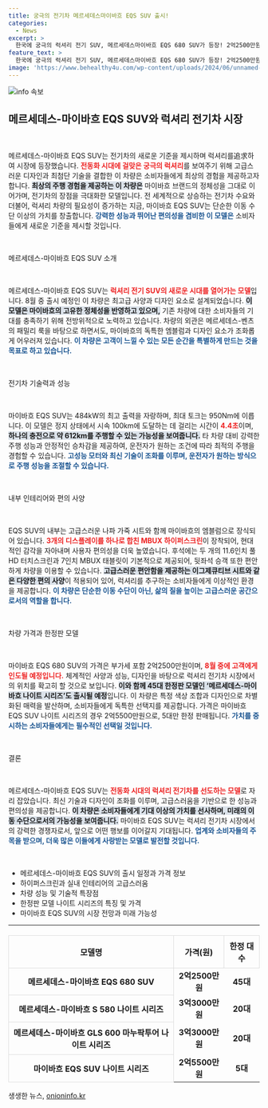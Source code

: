 ```yaml
---
title: 궁극의 전기차 메르세데스마이바흐 EQS SUV 출시!
categories:
  - News
excerpt: >
  한국에 궁극의 럭셔리 전기 SUV, 메르세데스마이바흐 EQS 680 SUV가 등장! 2억2500만원부터 예약 가능하며, 45대 한정의 나이트 시리즈도 공개돼 많은 이들의 관심을 끌고 있다. 클릭하고 자세히 알아보세요!
feature_text: >
  한국에 궁극의 럭셔리 전기 SUV, 메르세데스마이바흐 EQS 680 SUV가 등장! 2억2500만원부터 예약 가능하며, 45대 한정의 나이트 시리즈도 공개돼 많은 이들의 관심을 끌고 있다. 클릭하고 자세히 알아보세요!
image: 'https://www.behealthy4u.com/wp-content/uploads/2024/06/unnamed-file.png'
---
```


<p><img src="https://www.behealthy4u.com/wp-content/uploads/2024/06/unnamed-file.png" alt="info 속보" /></p>

<h2 data-ke-size="size26">메르세데스-마이바흐 EQS SUV와 럭셔리 전기차 시장</h2>

<p data-ke-size="size16">&nbsp;</p>

<p>메르세데스-마이바흐 EQS SUV는 전기차의 새로운 기준을 제시하며 럭셔리를追求하여 시장에 등장했습니다. <b><span style="color: #ee2323;">전동화 시대에 걸맞은 궁극의 럭셔리</span></b>를 보여주기 위해 고급스러운 디자인과 최첨단 기술을 결합한 이 차량은 소비자들에게 최상의 경험을 제공하고자 합니다. <b><span style="background-color: #21538527;">최상의 주행 경험을 제공하는 이 차량은</span></b> 마이바흐 브랜드의 정체성을 그대로 이어가며, 전기차의 장점을 극대화한 모델입니다. 전 세계적으로 상승하는 전기차 수요와 더불어, 럭셔리 차량의 필요성이 증가하는 지금, 마이바흐 EQS SUV는 단순한 이동 수단 이상의 가치를 창출합니다. <b><span style="color: #1a5490;">강력한 성능과 뛰어난 편의성을 겸비한 이 모델은</span></b> 소비자들에게 새로운 기준을 제시할 것입니다.</p>

<p data-ke-size="size16">&nbsp;</p>

<p>메르세데스-마이바흐 EQS SUV 소개</p>

<p data-ke-size="size16">&nbsp;</p>

<p>메르세데스-마이바흐 EQS SUV는 <b><span style="color: #ee2323;">럭셔리 전기 SUV의 새로운 시대를 열어가는 모델</span></b>입니다. 8월 중 출시 예정인 이 차량은 최고급 사양과 디자인 요소로 설계되었습니다. <b><span style="background-color: #21538527;">이 모델은 마이바흐의 고유한 정체성을 반영하고 있으며,</span></b> 기존 차량에 대한 소비자들의 기대를 충족하기 위해 전방위적으로 노력하고 있습니다. 차량의 외관은 메르세데스-벤츠의 패밀리 룩을 바탕으로 하면서도, 마이바흐의 독특한 엠블럼과 디자인 요소가 조화롭게 어우러져 있습니다. <b><span style="color: #1a5490;">이 차량은 고객이 느낄 수 있는 모든 순간을 특별하게 만드는 것을 목표로 하고 있습니다.</span></b></p>

<p data-ke-size="size16">&nbsp;</p>

<p>전기차 기술력과 성능</p>

<p data-ke-size="size16">&nbsp;</p>

<p>마이바흐 EQS SUV는 484kW의 최고 출력을 자랑하며, 최대 토크는 950Nm에 이릅니다. 이 모델은 정지 상태에서 시속 100km에 도달하는 데 걸리는 시간이 <b><span style="color: #ee2323;">4.4초</span></b>이며, <b><span style="background-color: #21538527;">하나의 충전으로 약 612km를 주행할 수 있는 가능성을 보여줍니다.</span></b> 타 차량 대비 강력한 주행 성능과 안정적인 승차감을 제공하여, 운전자가 원하는 조건에 따라 최적의 주행을 경험할 수 있습니다. <b><span style="color: #1a5490;">고성능 모터와 최신 기술이 조화를 이루며, 운전자가 원하는 방식으로 주행 성능을 조절할 수 있습니다.</span></b></p>

<p data-ke-size="size16">&nbsp;</p>

<p>내부 인테리어와 편의 사양</p>

<p data-ke-size="size16">&nbsp;</p>

<p>EQS SUV의 내부는 고급스러운 나파 가죽 시트와 함께 마이바흐의 엠블럼으로 장식되어 있습니다. <b><span style="color: #ee2323;">3개의 디스플레이를 하나로 합친 MBUX 하이퍼스크린</span></b>이 장착되어, 현대적인 감각을 자아내며 사용자 편의성을 더욱 높였습니다. 후석에는 두 개의 11.6인치 풀 HD 터치스크린과 7인치 MBUX 태블릿이 기본적으로 제공되어, 뒷좌석 승객 또한 편안하게 차량을 이용할 수 있습니다. <b><span style="background-color: #21538527;">고급스러운 편안함을 제공하는 이그제큐티브 시트와 같은 다양한 편의 사양</span></b>이 적용되어 있어, 럭셔리를 추구하는 소비자들에게 이상적인 환경을 제공합니다. <b><span style="color: #1a5490;">이 차량은 단순한 이동 수단이 아닌, 삶의 질을 높이는 고급스러운 공간으로서의 역할을 합니다.</span></b></p>

<p data-ke-size="size16">&nbsp;</p>

<p>차량 가격과 한정판 모델</p>

<p data-ke-size="size16">&nbsp;</p>

<p>마이바흐 EQS 680 SUV의 가격은 부가세 포함 2억2500만원이며, <b><span style="color: #ee2323;">8월 중에 고객에게 인도될 예정입니다.</span></b> 체계적인 사양과 성능, 디자인을 바탕으로 럭셔리 전기차 시장에서의 위치를 확고히 할 것으로 보입니다. <b><span style="background-color: #21538527;">이와 함께 45대 한정판 모델인 ‘메르세데스-마이바흐 나이트 시리즈’도 출시될 예정</span></b>입니다. 이 차량은 특정 색상 조합과 디자인으로 차별화된 매력을 발산하며, 소비자들에게 독특한 선택지를 제공합니다. 가격은 마이바흐 EQS SUV 나이트 시리즈의 경우 2억5500만원으로, 5대만 한정 판매됩니다. <b><span style="color: #1a5490;">가치를 중시하는 소비자들에게는 필수적인 선택일 것입니다.</span></b></p>

<p data-ke-size="size16">&nbsp;</p>

<p>결론</p>

<p data-ke-size="size16">&nbsp;</p>

<p>메르세데스-마이바흐 EQS SUV는 <b><span style="color: #ee2323;">전동화 시대의 럭셔리 전기차를 선도하는 모델</span></b>로 자리 잡았습니다. 최신 기술과 디자인이 조화를 이루며, 고급스러움을 기반으로 한 성능과 편의성을 제공합니다. <b><span style="background-color: #21538527;">이 차량은 소비자들에게 기대 이상의 가치를 선사하며, 미래의 이동 수단으로서의 가능성을 보여줍니다.</span></b> 마이바흐 EQS SUV는 럭셔리 전기차 시장에서의 강력한 경쟁자로서, 앞으로 어떤 행보를 이어갈지 기대됩니다. <b><span style="color: #1a5490;">업계와 소비자들의 주목을 받으며, 더욱 많은 이들에게 사랑받는 모델로 발전할 것입니다.</span></b></p>

<p data-ke-size="size16">&nbsp;</p>

<ul>
    <li>메르세데스-마이바흐 EQS SUV의 출시 일정과 가격 정보</li>
    <li>하이퍼스크린과 실내 인테리어의 고급스러움</li>
    <li>차량 성능 및 기술적 특장점</li>
    <li>한정판 모델 나이트 시리즈의 특징 및 가격</li>
    <li>마이바흐 EQS SUV의 시장 전망과 미래 가능성</li>
</ul>

<hr>

<table style="width: 100%; border-collapse: collapse; margin-top: 20px;">
  <thead>
    <tr>
      <th style="border: 1px solid #dddddd; padding: 8px; text-align: center;"><b>모델명</b></th>
      <th style="border: 1px solid #dddddd; padding: 8px; text-align: center;"><b>가격(원)</b></th>
      <th style="border: 1px solid #dddddd; padding: 8px; text-align: center;"><b>한정 대수</b></th>
    </tr>
  </thead>
  <tbody>
    <tr>
      <td style="border: 1px solid #dddddd; padding: 8px; text-align: center;"><b>메르세데스-마이바흐 EQS 680 SUV</b></td>
      <td style="text-align: center; height: 17px;"><b>2억2500만원</b></td>
      <td style="text-align: center; height: 17px;"><b>45대</b></td>
    </tr>
    <tr>
      <td style="border: 1px solid #dddddd; padding: 8px; text-align: center;"><b>메르세데스-마이바흐 S 580 나이트 시리즈</b></td>
      <td style="text-align: center; height: 17px;"><b>3억3000만원</b></td>
      <td style="text-align: center; height: 17px;"><b>20대</b></td>
    </tr>
    <tr>
      <td style="border: 1px solid #dddddd; padding: 8px; text-align: center;"><b>메르세데스-마이바흐 GLS 600 마누팍투어 나이트 시리즈</b></td>
      <td style="text-align: center; height: 17px;"><b>3억3000만원</b></td>
      <td style="text-align: center; height: 17px;"><b>20대</b></td>
    </tr>
    <tr>
      <td style="border: 1px solid #dddddd; padding: 8px; text-align: center;"><b>마이바흐 EQS SUV 나이트 시리즈</b></td>
      <td style="text-align: center; height: 17px;"><b>2억5500만원</b></td>
      <td style="text-align: center; height: 17px;"><b>5대</b></td>
    </tr>
  </tbody>
</table>
생생한 뉴스, <a href="https://onioninfo.kr" rel="dofollow">onioninfo.kr</a>


